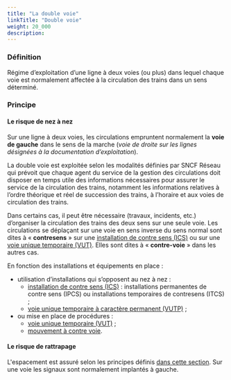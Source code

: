 ```yaml
---
title: "La double voie"
linkTitle: "Double voie"
weight: 20_000
description:
---
```


### Définition

Régime d’exploitation d’une ligne à deux voies (ou plus) dans lequel chaque voie est normalement affectée à la
circulation des trains dans un sens déterminé.

### Principe

#### Le risque de nez à nez

Sur une ligne à deux voies, les circulations empruntent normalement la **voie de gauche** dans le sens de la marche (_voie de
droite sur les lignes désignées à la documentation d’exploitation_).

La double voie est exploitée selon les modalités définies par SNCF Réseau qui prévoit que chaque agent du service de la
gestion des circulations doit disposer en temps utile des informations nécessaires pour assurer le service de la
circulation des trains, notamment les informations relatives à l’ordre théorique et réel de succession des trains, à
l’horaire et aux voies de circulation des trains.

Dans certains cas, il peut être nécessaire (travaux, incidents, etc.) d’organiser la circulation des trains des deux
sens sur une seule voie. Les circulations se déplaçant sur une voie en sens inverse du sens normal sont dites à
« **contresens** » sur une [installation de contre sens (ICS)](opposite-direction-installations) ou sur une
[voie unique temporaire (VUT)](temporary-single-track). Elles sont dites à « **contre-voie** » dans les autres cas.

En fonction des installations et équipements en place :
- utilisation d’installations qui s’opposent au nez à nez :
  - [installation de contre sens (ICS)](opposite-direction-installations) :
installations permanentes de contre sens (IPCS) ou installations temporaires de contresens (ITCS) ;
  - [voie unique temporaire à caractère permanent (VUTP)](temporary-single-track-of-permanent-nature) ;
- ou mise en place de procédures :
  - [voie unique temporaire (VUT)](temporary-single-track) ;
  - [mouvement à contre voie](opposite-track-movement).

#### Le risque de rattrapage

L'espacement est assuré selon les principes définis [dans cette section](../../spacing). Sur une voie les signaux sont
normalement implantés à gauche.